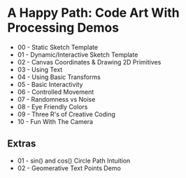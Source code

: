 # A Happy Path: Code Art With Processing Demos 

- 00 - Static Sketch Template 
- 01 - Dynamic/Interactive Sketch Template 
- 02 - Canvas Coordinates & Drawing 2D Primitives
- 03 - Using Text
- 04 - Using Basic Transforms
- 05 - Basic Interactivity
- 06 - Controlled Movement
- 07 - Randomness vs Noise
- 08 - Eye Friendly Colors
- 09 - Three R's of Creative Coding
- 10 - Fun With The Camera


## Extras

- 01 - sin() and cos() Circle Path Intuition
- 02 - Geomerative Text Points Demo
